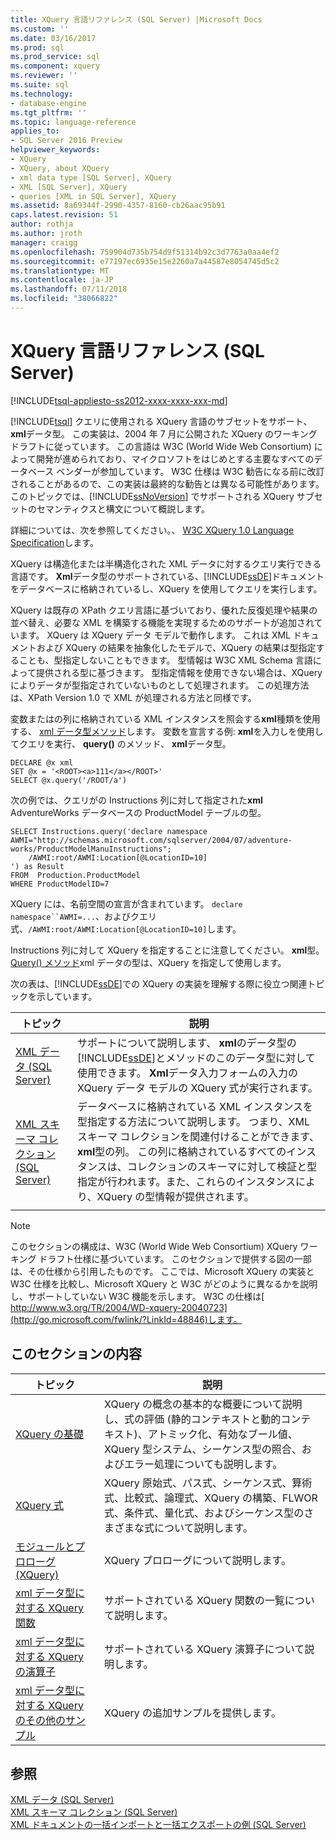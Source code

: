 ```yaml
---
title: XQuery 言語リファレンス (SQL Server) |Microsoft Docs
ms.custom: ''
ms.date: 03/16/2017
ms.prod: sql
ms.prod_service: sql
ms.component: xquery
ms.reviewer: ''
ms.suite: sql
ms.technology:
- database-engine
ms.tgt_pltfrm: ''
ms.topic: language-reference
applies_to:
- SQL Server 2016 Preview
helpviewer_keywords:
- XQuery
- XQuery, about XQuery
- xml data type [SQL Server], XQuery
- XML [SQL Server], XQuery
- queries [XML in SQL Server], XQuery
ms.assetid: 8a69344f-2990-4357-8160-cb26aac95b91
caps.latest.revision: 51
author: rothja
ms.author: jroth
manager: craigg
ms.openlocfilehash: 759904d735b754d9f51314b92c3d7763a0aa4ef2
ms.sourcegitcommit: e77197ec6935e15e2260a7a44587e8054745d5c2
ms.translationtype: MT
ms.contentlocale: ja-JP
ms.lasthandoff: 07/11/2018
ms.locfileid: "38066822"
---
```

# <a name="xquery-language-reference-sql-server"></a>XQuery 言語リファレンス (SQL Server)
[!INCLUDE[tsql-appliesto-ss2012-xxxx-xxxx-xxx-md](../includes/tsql-appliesto-ss2012-xxxx-xxxx-xxx-md.md)]

  [!INCLUDE[tsql](../includes/tsql-md.md)] クエリに使用される XQuery 言語のサブセットをサポート、 **xml**データ型。 この実装は、2004 年 7 月に公開された XQuery のワーキング ドラフトに従っています。 この言語は W3C (World Wide Web Consortium) によって開発が進められており、マイクロソフトをはじめとする主要なすべてのデータベース ベンダーが参加しています。 W3C 仕様は W3C 勧告になる前に改訂されることがあるので、この実装は最終的な勧告とは異なる可能性があります。 このトピックでは、[!INCLUDE[ssNoVersion](../includes/ssnoversion-md.md)] でサポートされる XQuery サブセットのセマンティクスと構文について概説します。  
  
 詳細については、次を参照してください。、 [W3C XQuery 1.0 Language Specification](http://go.microsoft.com/fwlink/?LinkId=48846)します。  
  
 XQuery は構造化または半構造化された XML データに対するクエリ実行できる言語です。 **Xml**データ型のサポートされている、[!INCLUDE[ssDE](../includes/ssde-md.md)]ドキュメントをデータベースに格納されているし、XQuery を使用してクエリを実行します。  
  
 XQuery は既存の XPath クエリ言語に基づいており、優れた反復処理や結果の並べ替え、必要な XML を構築する機能を実現するためのサポートが追加されています。 XQuery は XQuery データ モデルで動作します。 これは XML ドキュメントおよび XQuery の結果を抽象化したモデルで、XQuery の結果は型指定することも、型指定しないこともできます。 型情報は W3C XML Schema 言語によって提供される型に基づきます。 型指定情報を使用できない場合は、XQuery によりデータが型指定されていないものとして処理されます。 この処理方法は、XPath Version 1.0 で XML が処理される方法と同様です。  
  
 変数またはの列に格納されている XML インスタンスを照会する**xml**種類を使用する、 [xml データ型メソッド](../t-sql/xml/xml-data-type-methods.md)します。 変数を宣言する例: **xml**を入力しを使用してクエリを実行、 **query()** のメソッド、 **xml**データ型。  
  
```  
DECLARE @x xml  
SET @x = '<ROOT><a>111</a></ROOT>'  
SELECT @x.query('/ROOT/a')  
```  
  
 次の例では、クエリがの Instructions 列に対して指定された**xml** AdventureWorks データベースの ProductModel テーブルの型。  
  
```  
SELECT Instructions.query('declare namespace AWMI="http://schemas.microsoft.com/sqlserver/2004/07/adventure-works/ProductModelManuInstructions";           
    /AWMI:root/AWMI:Location[@LocationID=10]  
') as Result   
FROM  Production.ProductModel  
WHERE ProductModelID=7  
```  
  
 XQuery には、名前空間の宣言が含まれています。 `declare namespace``AWMI=...`、およびクエリ式、`/AWMI:root/AWMI:Location[@LocationID=10]`します。  
  
 Instructions 列に対して XQuery を指定することに注意してください。 **xml**型。 [Query() メソッド](../t-sql/xml/query-method-xml-data-type.md)xml データの型は、XQuery を指定して使用します。  
  
 次の表は、[!INCLUDE[ssDE](../includes/ssde-md.md)]での XQuery の実装を理解する際に役立つ関連トピックを示しています。  
  
|トピック|説明|  
|-----------|-----------------|  
|[XML データ &#40;SQL Server&#41;](../relational-databases/xml/xml-data-sql-server.md)|サポートについて説明します、 **xml**のデータ型の[!INCLUDE[ssDE](../includes/ssde-md.md)]とメソッドのこのデータ型に対して使用できます。 **Xml**データ入力フォームの入力の XQuery データ モデルの XQuery 式が実行されます。|  
|[XML スキーマ コレクション &#40;SQL Server&#41;](../relational-databases/xml/xml-schema-collections-sql-server.md)|データベースに格納されている XML インスタンスを型指定する方法について説明します。 つまり、XML スキーマ コレクションを関連付けることができます、 **xml**型の列。 この列に格納されているすべてのインスタンスは、コレクションのスキーマに対して検証と型指定が行われます。また、これらのインスタンスにより、XQuery の型情報が提供されます。|  
|||  
  
> [!NOTE]  
>  このセクションの構成は、W3C (World Wide Web Consortium) XQuery ワーキング ドラフト仕様に基づいています。 このセクションで提供する図の一部は、その仕様から引用したものです。 ここでは、Microsoft XQuery の実装と W3C 仕様を比較し、Microsoft XQuery と W3C がどのように異なるかを説明し、サポートしていない W3C 機能を示します。 W3C の仕様は[ http://www.w3.org/TR/2004/WD-xquery-20040723](http://go.microsoft.com/fwlink/?LinkId=48846)します。  
  
## <a name="in-this-section"></a>このセクションの内容  
  
|トピック|説明|  
|-----------|-----------------|  
|[XQuery の基礎](../xquery/xquery-basics.md)|XQuery の概念の基本的な概要について説明し、式の評価 (静的コンテキストと動的コンテキスト)、アトミック化、有効なブール値、XQuery 型システム、シーケンス型の照合、およびエラー処理についても説明します。|  
|[XQuery 式](../xquery/xquery-expressions.md)|XQuery 原始式、パス式、シーケンス式、算術式、比較式、論理式、XQuery の構築、FLWOR 式、条件式、量化式、およびシーケンス型のさまざまな式について説明します。|  
|[モジュールとプロローグ&#40;XQuery&#41;](../xquery/modules-and-prologs-xquery.md)|XQuery プロローグについて説明します。|  
|[xml データ型に対する XQuery 関数](../xquery/xquery-functions-against-the-xml-data-type.md)|サポートされている XQuery 関数の一覧について説明します。|  
|[xml データ型に対する XQuery の演算子](../xquery/xquery-operators-against-the-xml-data-type.md)|サポートされている XQuery 演算子について説明します。|  
|[xml データ型に対する XQuery のその他のサンプル](../xquery/additional-sample-xqueries-against-the-xml-data-type.md)|XQuery の追加サンプルを提供します。|  
  
## <a name="see-also"></a>参照  
 [XML データ &#40;SQL Server&#41;](../relational-databases/xml/xml-data-sql-server.md)   
 [XML スキーマ コレクション &#40;SQL Server&#41;](../relational-databases/xml/xml-schema-collections-sql-server.md)   
 [XML ドキュメントの一括インポートと一括エクスポートの例 &#40;SQL Server&#41;](../relational-databases/import-export/examples-of-bulk-import-and-export-of-xml-documents-sql-server.md)  
  
  
